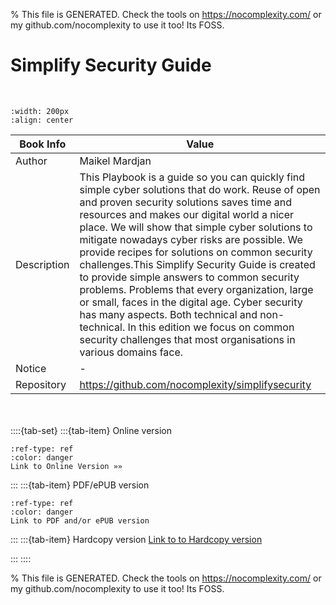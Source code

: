 
% This file is GENERATED. Check the tools on https://nocomplexity.com/ or my github.com/nocomplexity to use it too! Its FOSS. 

# Simplify Security Guide


<br />

```{image} https://public-files.gumroad.com/lxhvl0sfxf54tig10jglib96xyst 
:width: 200px 
:align: center 
```
| Book Info | Value |
| --- | --- |
| Author | Maikel Mardjan |
| Description | This Playbook is a guide so you can quickly find simple cyber solutions that do work. Reuse of open and proven security solutions saves time and resources and makes our digital world a nicer place. We will show that simple cyber solutions to mitigate nowadays cyber risks are possible. We provide recipes for solutions on common security challenges.This Simplify Security Guide is created to provide simple answers to common security problems. Problems that every organization, large or small, faces in the digital age. Cyber security has many aspects. Both technical and non-technical. In this edition we focus on common security challenges that most organisations in various domains face. |
| Notice |  -  |
| Repository | https://github.com/nocomplexity/simplifysecurity |

<br /><br />
::::{tab-set} 
:::{tab-item} Online version 

```{button-link} https://nocomplexity.com/documents/simplifysecurity/intro.html# 
:ref-type: ref 
:color: danger 
Link to Online Version »»
```


:::
:::{tab-item} PDF/ePUB version 

```{button-link} https://nocomplexity.gumroad.com/l/simplifysecurity?layout=profile 
:ref-type: ref 
:color: danger 
Link to PDF and/or ePUB version
```


:::
:::{tab-item} Hardcopy version
[Link to to Hardcopy version ](https://www.amazon.com/dp/B0F2HN8HBT?ref_=pe_93986420_774957520) 

:::
::::


% This file is GENERATED. Check the tools on https://nocomplexity.com/ or my github.com/nocomplexity to use it too! Its FOSS. 

